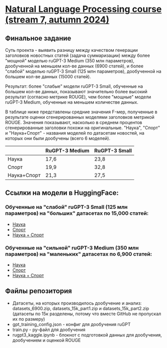 # [Natural Language Processing course (stream 7, autumn 2024)](https://ods.ai/tracks/nlp-course-autumn-2024)
## Финальное задание
Суть проекта - выявить разницу между качеством генерации заголовков новостных статей (задача суммаризации) между более "мощной" моделью ruGPT-3 Medium (350 млн параметров), дообученной на меньшем кол-ве данных (6900 статей), и более "слабой" моделью ruGPT-3 Small (125 млн параметров), дообученной на большем кол-ве данных (15000 статей).

Результат: более "слабые" модели ruGPT-3 Small, обученные на большем кол-ве данных, показывают значительно более высокий результат (согласно метрике ROUGE), чем более "мощные" модели ruGPT-3 Medium, обученные на меньшем количестве данных.

В таблице ниже представлены средние значения F-мер, полученные в результате оценки сгенерированных моделями заголовков метрикой ROUGE. Значения показывают, насколько в среднем процентов сгенерированные заголовки похожи на оригинальные. "Наука", "Спорт" и "Наука+Спорт" - названия моделей по датасетам новостей, на которых они были дообучены (всего 6 моделей). 

|  | RuGPT-3 Medium | RuGPT-3 Small |
|----------|----------|----------|
| Наука    | 17,6    | 23,8    |
| Спорт    | 19,9    | 32,8    |
| Наука+Спорт    | 21,3    | 27,5    |

## Ссылки на модели в HuggingFace:

### Обученные на "слабой" ruGPT-3 Small (125 млн параметров) на "больших" датасетах по 15,000 статей:

- [Наука](https://huggingface.co/Gnider/nauka_6ep_15k)
- [Спорт](https://huggingface.co/Gnider/sport_6ep_15k)
- [Наука + Спорт](https://huggingface.co/Gnider/mix_6ep_15k)

### Обученные на "сильной" ruGPT-3 Medium (350 млн параметров) на "маленьких" датасетах по 6,900 статей:

- [Наука](https://huggingface.co/Gnider/nauka_6900_6ep_17_600_rugptmedium)
- [Спорт](https://huggingface.co/Gnider/sport_6900_6ep_17_600_rugpt3medium)
- [Наука + Спорт](https://huggingface.co/Gnider/mix_6900_6ep_17_600_tugpt3medium)

## Файлы репозитория

- Датасеты, на которых производилось дообучение и анализ: datasets_6900.zip, datasets_15k_part1.zip и datasets_15k_part2.zip (датасеты по 15к разделены, потому что вместе GitHub не пропускал их по размеру)
- gpt_training_config.json - конфиг для дообучения ruGPT
- train.py - py-файл для дообучения
- rugpt3_kaggle.ipynb - блокнот с подготовкой данных для дообучения, дообучением и оценкой ROUGE
